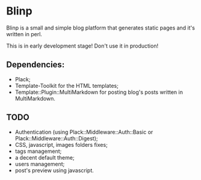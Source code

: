Blinp
=====

Blinp is a small and simple blog platform that generates static pages and it's written in perl.

This is in early development stage! Don't use it in production!

Dependencies:
------------

* Plack;
* Template-Toolkit for the HTML templates;
* Template::Plugin::MultiMarkdown for posting blog's posts written in MultiMarkdown.

TODO
----
* Authentication (using Plack::Middleware::Auth::Basic or Plack::Middleware::Auth::Digest);
* CSS, javascript, images folders fixes;
* tags management;
* a decent default theme;
* users management;
* post's preview using javascript.
